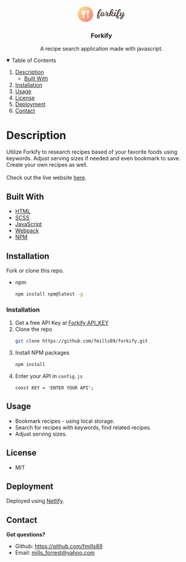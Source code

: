<br />
<p align="center">
  <a href="https://forkify-by-pawanjs.netlify.app/">
    <img src="./src/img/logo.png" alt="Logo" width="25%" height="25%">
  </a>

  <h3 align="center">Forkify</h3>

  <p align="center">
    A recipe search application made with javascript.
  </p>
</p>

<!-- TABLE OF CONTENTS -->
<details open="open">
  <summary>Table of Contents</summary>
  <ol>
    <li>
      <a href="#description">Description</a>
      <ul>
        <li><a href="#built-with">Built With</a></li>
      </ul>
    </li>
    <li><a href="#installation">Installation</a></li>
    <li><a href="#usage">Usage</a></li>
    <li><a href="#license">License</a></li>
    <li><a href="#deployment">Deployment</a></li>
    <li><a href="#contact">Contact</a></li>
  </ol>
</details>

# Description
Utilize Forkify to research recipes based of your favorite foods using keywords. Adjust serving sizes if needed and even bookmark to save. Create your own recipes as well.
</br>
<br>
Check out the live website <a href='https://forkify-fmills89.netlify.app/'>here<a/>.
</br>

## Built With
- [HTML](https://developer.mozilla.org/en-US/docs/Web/HTML)
- [SCSS](https://sass-lang.com/)
- [JavaScript](https://developer.mozilla.org/en-US/docs/Web/javascript)
- [Webpack](https://webpack.js.org/)
- [NPM](https://www.npmjs.com/)

## Installation

Fork or clone this repo.
- npm
  ```sh
  npm install npm@latest -g
  ```

### Installation

1. Get a free API Key at [Forkify API_KEY](https://forkify-api.herokuapp.com/v2)
2. Clone the repo
   ```sh
   git clone https://github.com/fmills89/forkify.git
   ```
3. Install NPM packages
   ```sh
   npm install
   ```
4. Enter your API in `config.js`
   ```JS
   const KEY = 'ENTER YOUR API';
   ```
## Usage
* Bookmark recipes - using local storage.
* Search for recipes with keywords, find related recipes.
* Adjust serving sizes.


## License
   * MIT

## Deployment
Deployed using <a href='https://www.netlify.com/'>Netlify</a>.

## Contact
**Got questions?**
  * Github: https://github.com/fmills89
  * Email: mills_forrest@yahoo.com

